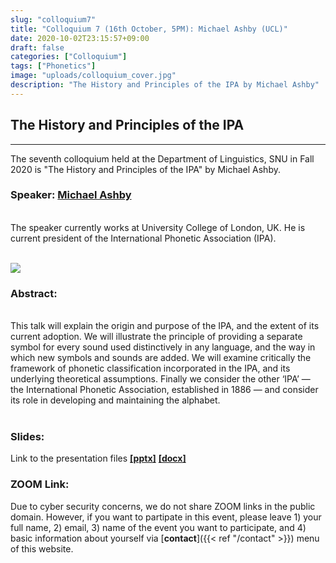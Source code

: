 ```yaml
---
slug: "colloquium7"
title: "Colloquium 7 (16th October, 5PM): Michael Ashby (UCL)"
date: 2020-10-02T23:15:57+09:00
draft: false
categories: ["Colloquium"]
tags: ["Phonetics"]
image: "uploads/colloquium_cover.jpg"
description: "The History and Principles of the IPA by Michael Ashby"
---
```


## The History and Principles of the IPA

---

The seventh colloquium held at the Department of Linguistics, SNU in Fall 2020 is "The History and Principles of the IPA" by Michael Ashby.

### Speaker: <a class=intro-link href="https://iris.ucl.ac.uk/iris/browse/profile?upi=MGASH64">Michael Ashby</a>

<br/>
The speaker currently works at University College of London, UK. He is current president of the International Phonetic Association (IPA).
<br/><br/>

![ ](/profiles/Michael_Ashby_image.jpg#floatleft)

### Abstract:

<br/>
This talk will explain the origin and purpose of the IPA, and the extent of its current adoption. We will illustrate the principle of providing a separate symbol for every sound used distinctively in any language, and the way in which new symbols and sounds are added.
We will examine critically the framework of phonetic classification incorporated in the IPA, and its underlying theoretical assumptions.
Finally we consider the other ‘IPA’ — the International Phonetic Association, established in 1886 — and consider its role in developing and maintaining the alphabet.
<br/><br/>

### Slides:

Link to the presentation files [**\[pptx\]**](/materials/Ashby-SNU-2020/Lecture-1/Lecture-1.pptx) [**\[docx\]**]("/materials/Ashby-SNU-2020/Lecture-1/Lecture-1.docx")

### ZOOM Link:

Due to cyber security concerns, we do not share ZOOM links in the public domain. However, if you want to partipate in this event, please leave 1) your full name, 2) email, 3) name of the event you want to participate, and 4) basic information about yourself via [**contact**]({{< ref "/contact" >}}) menu of this website.
